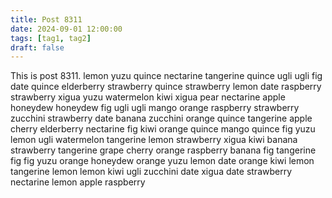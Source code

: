 ```yaml
---
title: Post 8311
date: 2024-09-01 12:00:00
tags: [tag1, tag2]
draft: false
---
```

This is post 8311.
lemon
yuzu
quince
nectarine
tangerine
quince
ugli
ugli
fig
date
quince
elderberry
strawberry
quince
strawberry
lemon
date
raspberry
strawberry
xigua
yuzu
watermelon
kiwi
xigua
pear
nectarine
apple
honeydew
honeydew
fig
ugli
ugli
mango
orange
raspberry
strawberry
zucchini
strawberry
date
banana
zucchini
orange
quince
tangerine
apple
cherry
elderberry
nectarine
fig
kiwi
orange
quince
mango
quince
fig
yuzu
lemon
ugli
watermelon
tangerine
lemon
strawberry
xigua
kiwi
banana
strawberry
tangerine
grape
cherry
orange
raspberry
banana
fig
tangerine
fig
fig
yuzu
orange
honeydew
orange
yuzu
lemon
date
orange
kiwi
lemon
tangerine
lemon
lemon
kiwi
ugli
zucchini
date
xigua
date
strawberry
nectarine
lemon
apple
raspberry
